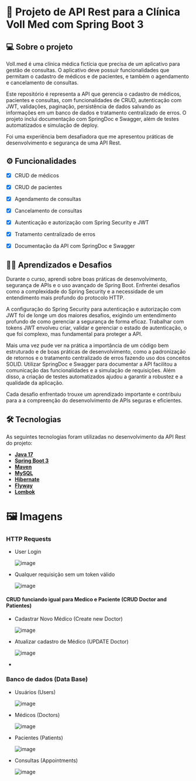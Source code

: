 # 🚀 Projeto de API Rest para a Clínica Voll Med com Spring Boot 3


## 💻 Sobre o projeto

Voll.med é uma clínica médica fictícia que precisa de um aplicativo para gestão de consultas. O aplicativo deve possuir funcionalidades que permitam o cadastro de médicos e de pacientes, e também o agendamento e cancelamento de consultas.

Este repositório é representa a API que gerencia o cadastro de médicos, pacientes e consultas, com funcionalidades de CRUD, autenticação com JWT, validações, 
paginação, persistência de dados salvando as informações em um banco de dados e tratamento centralizado de erros. O projeto inclui documentação com SpringDoc e Swagger, além de testes automatizados e simulação de deploy.

Foi uma experiência bem desafiadora que me apresentou práticas de desenvolvimento e segurança de uma API Rest.


## ⚙️ Funcionalidades

- [x] CRUD de médicos
- [x] CRUD de pacientes
- [x] Agendamento de consultas
- [x] Cancelamento de consultas
- [x] Autenticação e autorização com Spring Security e JWT
- [x] Tratamento centralizado de erros
- [x] Documentação da API com SpringDoc e Swagger



## 🚀💼 Aprendizados e Desafios

Durante o curso, aprendi sobre boas práticas de desenvolvimento, segurança de APIs e o uso avançado de Spring Boot. Enfrentei desafios como a 
complexidade do Spring Security e a necessidade de um entendimento mais profundo do protocolo HTTP.


A configuração do Spring Security para autenticação e autorização com JWT foi de longe um dos maiores desafios, exigindo um entendimento profundo de
como gerenciar a segurança de forma eficaz. Trabalhar com tokens JWT envolveu criar, validar e gerenciar o estado de autenticação, o que foi complexo, 
mas fundamental para proteger a API.

Mais uma vez pude ver na prática a importância de um código bem estruturado e de boas práticas de desenvolvimento, como a padronização de retornos e o tratamento 
centralizado de erros fazendo uso dos conceitos SOLID. 
Utilizar SpringDoc e Swagger para documentar a API facilitou a comunicação das funcionalidades e a simulação de requisições. Além disso, a criação de testes 
automatizados ajudou a garantir a robustez e a qualidade da aplicação.

Cada desafio enfrentado trouxe um aprendizado importante e contribuiu para a a compreenção do desenvolvimento de APIs seguras e eficientes.


## 🛠 Tecnologias

As seguintes tecnologias foram utilizadas no desenvolvimento da API Rest do projeto:

- **[Java 17](https://www.oracle.com/java)**
- **[Spring Boot 3](https://spring.io/projects/spring-boot)**
- **[Maven](https://maven.apache.org)**
- **[MySQL](https://www.mysql.com)**
- **[Hibernate](https://hibernate.org)**
- **[Flyway](https://flywaydb.org)**
- **[Lombok](https://projectlombok.org)**

# 🖼 Imagens



### HTTP Requests

- User Login

  ![image](https://github.com/user-attachments/assets/2d2cae6b-eebb-4d60-b36d-3aec6e57849b)

- Qualquer requisição sem um token válido

  ![image](https://github.com/user-attachments/assets/4ea0785d-45a3-4ff8-8fa7-aa70e94f3d22)


#### CRUD funciando igual para Medico e Paciente (CRUD Doctor and Patientes)

- Cadastrar Novo Médico (Create new Doctor)

  ![image](https://github.com/user-attachments/assets/004d5603-293b-4a38-ba38-454c6f46bce6)

- Atualizar cadastro de Médico (UPDATE Doctor)

  ![image](https://github.com/user-attachments/assets/3642c1a9-ba9f-4739-813f-54dac6486275)


- 


### Banco de dados (Data Base)

- Usuários (Users)

  ![image](https://github.com/user-attachments/assets/a088220d-eb99-4b2b-8bda-ef83c1484033)

- Médicos (Doctors)

  ![image](https://github.com/user-attachments/assets/f0d0e43c-397a-4aea-8c53-c52905c78083)


- Pacientes (Patients)

  ![image](https://github.com/user-attachments/assets/ab829eb4-4313-433f-aa0b-313dc4f930d4)

- Consultas (Appointments) 

  ![image](https://github.com/user-attachments/assets/de3e6b94-47f4-46f8-a656-d9260513c503)
